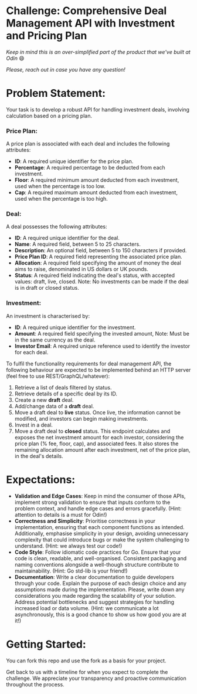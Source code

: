 # Challenge: Comprehensive Deal Management API with Investment and Pricing Plan

_Keep in mind this is an over-simplified part of the product that we've built at Odin_ 😄

_Please, reach out in case you have any question!_

# Problem Statement:

Your task is to develop a robust API for handling investment deals, involving calculation based on a pricing plan.

### Price Plan:

A price plan is associated with each deal and includes the following attributes:

- **ID**: A required unique identifier for the price plan.
- **Percentage**: A required percentage to be deducted from each investment.
- **Floor**: A required minimum amount deducted from each investment, used when the percentage is too low.
- **Cap**: A required maximum amount deducted from each investment, used when the percentage is too high.

### Deal:

A deal possesses the following attributes:

- **ID**: A required unique identifier for the deal.
- **Name**: A required field, between 5 to 25 characters.
- **Description**: An optional field, between 5 to 150 characters if provided.
- **Price Plan ID**: A required field representing the associated price plan.
- **Allocation**: A required field specifying the amount of money the deal aims to raise, denominated in US dollars or UK pounds.
- **Status**: A required field indicating the deal's status, with accepted values: draft, live, closed. Note: No investments can be made if the deal is in draft or closed status.

### Investment:

An investment is characterised by:

- **ID**: A required unique identifier for the investment.
- **Amount**: A required field specifying the invested amount, Note: Must be in the same currency as the deal.
- **Investor Email**: A required unique reference used to identify the investor for each deal.

To fulfil the functionality requirements for deal management API, the following behaviour are expected to be implemented behind an HTTP server (feel free to use REST/GraphQL/whatever):

1. Retrieve a list of deals filtered by status.
2. Retrieve details of a specific deal by its ID.
3. Create a new **draft** deal.
4. Add/change data of a **draft** deal.
5. Move a draft deal to **live** status. Once live, the information cannot be modified, and investors can begin making investments.
6. Invest in a deal.
7. Move a draft deal to **closed** status. This endpoint calculates and exposes the net investment amount for each investor, considering the price plan (% fee, floor, cap), and associated fees. It also stores the remaining allocation amount after each investment, net of the price plan, in the deal's details.

# Expectations:

- **Validation and Edge Cases**: Keep in mind the consumer of those APIs, implement strong validation to ensure that inputs conform to the problem context, and handle edge cases and errors gracefully. (Hint: attention to details is a must for Odin!)
- **Correctness and Simplicity**: Prioritise correctness in your implementation, ensuring that each component functions as intended. Additionally, emphasise simplicity in your design, avoiding unnecessary complexity that could introduce bugs or make the system challenging to understand. (Hint: we always test our code!)
- **Code Style**: Follow idiomatic code practices for Go. Ensure that your code is clean, readable, and well-organised. Consistent packaging and naming conventions alongside a well-though  structure contribute to maintainability. (Hint: Go std-lib is your friend!)
- **Documentation**: Write a clear documentation to guide developers through your code. Explain the purpose of each design choice and any assumptions made during the implementation.  Please, write down any considerations you made regarding the scalability of your solution. Address potential bottlenecks and suggest strategies for handling increased load or data volume. (Hint: we communicate a lot asynchronously, this is a good chance to show us how good you are at it!)

# **Getting Started:**

You can fork this repo and use the fork as a basis for your project.

Get back to us with a timeline for when you expect to complete the challenge. We appreciate your transparency and proactive communication throughout the process.
